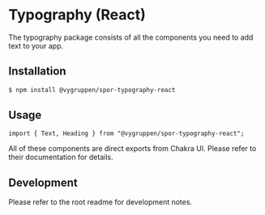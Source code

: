 # Typography (React)

The typography package consists of all the components you need to add text to your app.

## Installation

```bash
$ npm install @vygruppen/spor-typography-react
```

## Usage

```tsx
import { Text, Heading } from "@vygruppen/spor-typography-react";
```

All of these components are direct exports from Chakra UI. Please refer to their documentation for details.

## Development

Please refer to the root readme for development notes.
